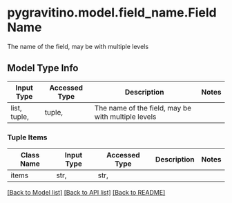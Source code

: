 # pygravitino.model.field_name.FieldName

The name of the field, may be with multiple levels

## Model Type Info
Input Type | Accessed Type | Description | Notes
------------ | ------------- | ------------- | -------------
list, tuple,  | tuple,  | The name of the field, may be with multiple levels | 

### Tuple Items
Class Name | Input Type | Accessed Type | Description | Notes
------------- | ------------- | ------------- | ------------- | -------------
items | str,  | str,  |  | 

[[Back to Model list]](../../README.md#documentation-for-models) [[Back to API list]](../../README.md#documentation-for-api-endpoints) [[Back to README]](../../README.md)

